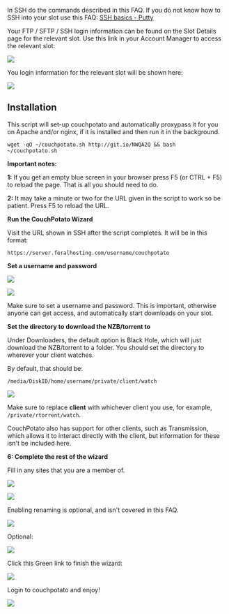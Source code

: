
In SSH do the commands described in this FAQ. If you do not know how to SSH into your slot use this FAQ: [SSH basics - Putty](https://www.feralhosting.com/faq/view?question=12)

Your FTP / SFTP / SSH login information can be found on the Slot Details page for the relevant slot. Use this link in your Account Manager to access the relevant slot:

![](https://raw.github.com/feralhosting/feralfilehosting/master/Feral%20Wiki/0%20Generic/slot_detail_link.png)

You login information for the relevant slot will be shown here:

![](https://raw.github.com/feralhosting/feralfilehosting/master/Feral%20Wiki/0%20Generic/slot_detail_ssh.png)

Installation
---

This script will set-up couchpotato and automatically proxypass it for you on Apache and/or nginx, if it is installed and then run it in the background.

~~~
wget -qO ~/couchpotato.sh http://git.io/NWQA2Q && bash ~/couchpotato.sh
~~~

**Important notes:** 

**1:** If you get an empty blue screen in your browser press F5 (or CTRL + F5) to reload the page. That is all you should need to do.

**2:** It may take a minute or two for the URL given in the script to work so be patient. Press F5 to reload the URL.

**Run the CouchPotato Wizard**

Visit the URL shown in SSH after the script completes. It will be in this format:

~~~
https://server.feralhosting.com/username/couchpotato
~~~

**Set a username and password**

![](https://raw.github.com/feralhosting/feralfilehosting/master/Feral%20Wiki/Software/CouchPotato%20-%20An%20automatic%20NZB%20and%20torrent%20downloader%20for%20Films/1.png)

![](https://raw.github.com/feralhosting/feralfilehosting/master/Feral%20Wiki/Software/CouchPotato%20-%20An%20automatic%20NZB%20and%20torrent%20downloader%20for%20Films/2.png)

Make sure to set a username and password. This is important, otherwise anyone can get access, and automatically start downloads on your slot.

**Set the directory to download the NZB/torrent to**


Under Downloaders, the default option is Black Hole, which will just download the NZB/torrent to a folder. You should set the directory to wherever your client watches.

By default, that should be:

~~~
/media/DiskID/home/username/private/client/watch
~~~

![](https://raw.github.com/feralhosting/feralfilehosting/master/Feral%20Wiki/Software/CouchPotato%20-%20An%20automatic%20NZB%20and%20torrent%20downloader%20for%20Films/3.png)

Make sure to replace **client** with whichever client you use, for example, `/private/rtorrent/watch`.

CouchPotato also has support for other clients, such as Transmission, which allows it to interact directly with the client, but information for these isn't be included here.

**6: Complete the rest of the wizard**

Fill in any sites that you are a member of. 

![](https://raw.github.com/feralhosting/feralfilehosting/master/Feral%20Wiki/Software/CouchPotato%20-%20An%20automatic%20NZB%20and%20torrent%20downloader%20for%20Films/4.png)

![](https://raw.github.com/feralhosting/feralfilehosting/master/Feral%20Wiki/Software/CouchPotato%20-%20An%20automatic%20NZB%20and%20torrent%20downloader%20for%20Films/5.png)

Enabling renaming is optional, and isn't covered in this FAQ.

![](https://raw.github.com/feralhosting/feralfilehosting/master/Feral%20Wiki/Software/CouchPotato%20-%20An%20automatic%20NZB%20and%20torrent%20downloader%20for%20Films/6.png)

Optional:

![](https://raw.github.com/feralhosting/feralfilehosting/master/Feral%20Wiki/Software/CouchPotato%20-%20An%20automatic%20NZB%20and%20torrent%20downloader%20for%20Films/7.png)

Click this Green link to finish the wizard:

![](https://raw.github.com/feralhosting/feralfilehosting/master/Feral%20Wiki/Software/CouchPotato%20-%20An%20automatic%20NZB%20and%20torrent%20downloader%20for%20Films/8.png)

Login to couchpotato and enjoy!

![](https://raw.github.com/feralhosting/feralfilehosting/master/Feral%20Wiki/Software/CouchPotato%20-%20An%20automatic%20NZB%20and%20torrent%20downloader%20for%20Films/9.png)



